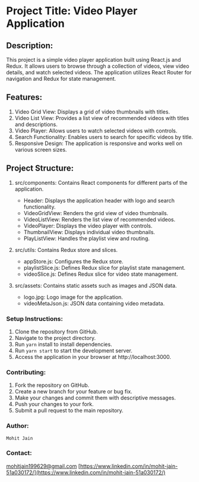 # Project Title: Video Player Application

## Description:

This project is a simple video player application built using React.js and Redux. It allows users to browse through a collection of videos, view video details, and watch selected videos. The application utilizes React Router for navigation and Redux for state management.

## Features:

1. Video Grid View: Displays a grid of video thumbnails with titles.
2. Video List View: Provides a list view of recommended videos with titles and descriptions.
3. Video Player: Allows users to watch selected videos with controls.
4. Search Functionality: Enables users to search for specific videos by title.
5. Responsive Design: The application is responsive and works well on various screen sizes.

## Project Structure:

1. src/components: Contains React components for different parts of the application.
    * Header: Displays the application header with logo and search functionality.
    * VideoGridView: Renders the grid view of video thumbnails.
    * VideoListView: Renders the list view of recommended videos.
    * VideoPlayer: Displays the video player with controls.
    * ThumbnailView: Displays individual video thumbnails.
    * PlayListView: Handles the playlist view and routing.

2. src/utils: Contains Redux store and slices.
    * appStore.js: Configures the Redux store.
    * playlistSlice.js: Defines Redux slice for playlist state management.
    * videoSlice.js: Defines Redux slice for video state management.

3. src/assets: Contains static assets such as images and JSON data.
    * logo.jpg: Logo image for the application.
    * videoMetaJson.js: JSON data containing video metadata.

### Setup Instructions:

1. Clone the repository from GitHub.
2. Navigate to the project directory.
3. Run `yarn` install to install dependencies.
4. Run `yarn start` to start the development server.
5. Access the application in your browser at http://localhost:3000.

### Contributing:

1. Fork the repository on GitHub.
2. Create a new branch for your feature or bug fix.
3. Make your changes and commit them with descriptive messages.
4. Push your changes to your fork.
5. Submit a pull request to the main repository.

### Author:

`Mohit Jain`

### Contact:

[mohitjain199629@gmail.com](mohitjain199629@gmail.com)
[https://www.linkedin.com/in/mohit-jain-51a030172/](https://www.linkedin.com/in/mohit-jain-51a030172/)

